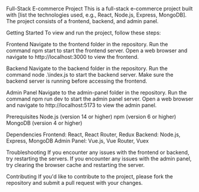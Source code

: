 Full-Stack E-commerce Project
This is a full-stack e-commerce project built with [list the technologies used, e.g., React, Node.js, Express, MongoDB]. The project consists of a frontend, backend, and admin panel.

Getting Started
To view and run the project, follow these steps:

Frontend
Navigate to the frontend folder in the repository.
Run the command npm start to start the frontend server.
Open a web browser and navigate to http://localhost:3000 to view the frontend.

Backend
Navigate to the backend folder in the repository.
Run the command node .\index.js to start the backend server.
Make sure the backend server is running before accessing the frontend.

Admin Panel
Navigate to the admin-panel folder in the repository.
Run the command npm run dev to start the admin panel server.
Open a web browser and navigate to http://localhost:5173 to view the admin panel.

Prerequisites
Node.js (version 14 or higher)
npm (version 6 or higher)
MongoDB (version 4 or higher)

Dependencies
Frontend: React, React Router, Redux
Backend: Node.js, Express, MongoDB
Admin Panel: Vue.js, Vue Router, Vuex

Troubleshooting
If you encounter any issues with the frontend or backend, try restarting the servers.
If you encounter any issues with the admin panel, try clearing the browser cache and restarting the server.

Contributing
If you'd like to contribute to the project, please fork the repository and submit a pull request with your changes.
